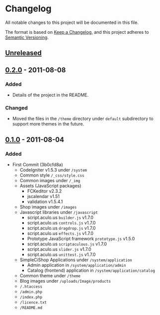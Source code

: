 # Changelog

All notable changes to this project will be documented in this file.

The format is based on [Keep a Changelog](https://keepachangelog.com/en/1.0.0/),
and this project adheres to [Semantic Versioning](https://semver.org/spec/v2.0.0.html).

## [Unreleased]

## [0.2.0] - 2011-08-08

### Added

- Details of the project in the README.

### Changed

- Moved the files in the `/theme` directory under `default` subdirectory to support more themes in the future.

## [0.1.0] - 2011-08-04

### Added

- First Commit (3b0cfd8a)
  - CodeIgniter v1.5.3 under `/system`
  - Common style `/_css/style.css`
  - Common images under `/_img`
  - Assets (JavaScript packages)
    - FCKeditor v2.3.2
    - jscalendar v1.51
    - validation v1.5.4.1
  - Shop images under `/images`
  - Javascript libraries under `/javascript`
    - script.aculo.us `builder.js` v1.7.0
    - script.aculo.us `controls.js` v1.7.0
    - script.aculo.us `dragdrop.js` v1.7.0
    - script.aculo.us `effects.js` v1.7.0
    - Prototype JavaScript framework `prototype.js` v1.5.0
    - script.aculo.us `scriptaculous.js` v1.7.0
    - script.aculo.us `slider.js` v1.7.0
    - script.aculo.us `unittest.js` v1.7.0
  - SimpleCiShop Applications under `/system/application`
    - Admin application in `/system/application/admin`
    - Catalog (frontend) application in `/system/application/catalog`
  - Common theme under `/theme`
  - Blog images under `/uploads/Image/products`
  - `/.htaccess`
  - `/admin.php`
  - `/index.php`
  - `/licence.txt`
  - `/README.md`

[unreleased]: https://github.com/panigrc/SimpleCiShop/compare/v0.2.0...HEAD
[0.2.0]: https://github.com/panigrc/SimpleCiShop/compare/v0.1.0...v0.2.0
[0.1.0]: https://github.com/panigrc/SimpleCiShop/releases/tag/v0.1.0
